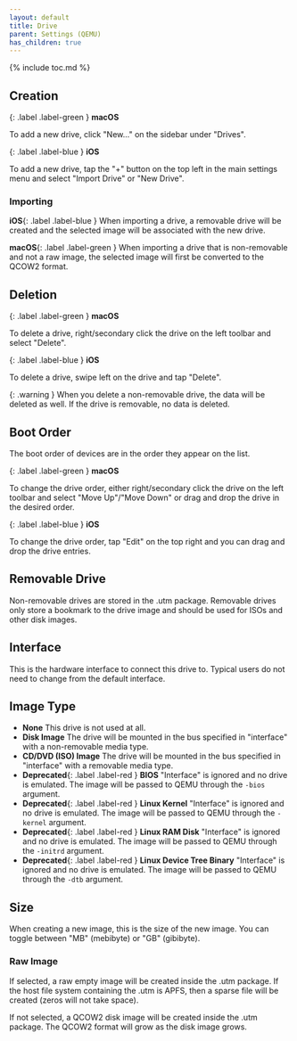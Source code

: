 ```yaml
---
layout: default
title: Drive
parent: Settings (QEMU)
has_children: true
---
```

{% include toc.md %}

## Creation

{: .label .label-green }
**macOS**

To add a new drive, click "New..." on the sidebar under "Drives".

{: .label .label-blue }
**iOS**

To add a new drive, tap the "+" button on the top left in the main settings menu and select "Import Drive" or "New Drive".

### Importing

**iOS**{: .label .label-blue } When importing a drive, a removable drive will be created and the selected image will be associated with the new drive.

**macOS**{: .label .label-green } When importing a drive that is non-removable and not a raw image, the selected image will first be converted to the QCOW2 format.

## Deletion

{: .label .label-green }
**macOS**

To delete a drive, right/secondary click the drive on the left toolbar and select "Delete".

{: .label .label-blue }
**iOS**

To delete a drive, swipe left on the drive and tap "Delete".

{: .warning }
When you delete a non-removable drive, the data will be deleted as well. If the drive is removable, no data is deleted.

## Boot Order
The boot order of devices are in the order they appear on the list.

{: .label .label-green }
**macOS**

To change the drive order, either right/secondary click the drive on the left toolbar and select "Move Up"/"Move Down" or drag and drop the drive in the desired order.

{: .label .label-blue }
**iOS**

To change the drive order, tap "Edit" on the top right and you can drag and drop the drive entries.

## Removable Drive
Non-removable drives are stored in the .utm package. Removable drives only store a bookmark to the drive image and should be used for ISOs and other disk images.

## Interface
This is the hardware interface to connect this drive to. Typical users do not need to change from the default interface.

## Image Type
* **None** This drive is not used at all.
* **Disk Image** The drive will be mounted in the bus specified in "interface" with a non-removable media type.
* **CD/DVD (ISO) Image** The drive will be mounted in the bus specified in "interface" with a removable media type.
* **Deprecated**{: .label .label-red } **BIOS** "Interface" is ignored and no drive is emulated. The image will be passed to QEMU through the `-bios` argument.
* **Deprecated**{: .label .label-red } **Linux Kernel** "Interface" is ignored and no drive is emulated. The image will be passed to QEMU through the `-kernel` argument.
* **Deprecated**{: .label .label-red } **Linux RAM Disk** "Interface" is ignored and no drive is emulated. The image will be passed to QEMU through the `-initrd` argument.
* **Deprecated**{: .label .label-red } **Linux Device Tree Binary** "Interface" is ignored and no drive is emulated. The image will be passed to QEMU through the `-dtb` argument.

## Size
When creating a new image, this is the size of the new image. You can toggle between "MB" (mebibyte) or "GB" (gibibyte).

### Raw Image
If selected, a raw empty image will be created inside the .utm package. If the host file system containing the .utm is APFS, then a sparse file will be created (zeros will not take space).

If not selected, a QCOW2 disk image will be created inside the .utm package. The QCOW2 format will grow as the disk image grows.
